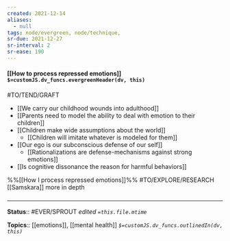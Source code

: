 ```yaml
---
created: 2021-12-14 
aliases:
  - null
tags: node/evergreen, node/technique, 
sr-due: 2021-12-27
sr-interval: 2
sr-ease: 190
---
```


#### [[How to process repressed emotions]] `$=customJS.dv_funcs.evergreenHeader(dv, this)`

#TO/TEND/GRAFT 
- [[We carry our childhood wounds into adulthood]]
- [[Parents need to model the ability to deal with emotion to their children]]
- [[Children make wide assumptions about the world]]
	- [[Children will imitate whatever is modeled for them]]
- [[Our ego is our subconscious defense of our self]]
	- [[Rationalizations are defense-mechanisms against strong emotions]]
- [[Is cognitive dissonance the reason for harmful behaviors]]

 %%[[How I process repressed emotions]]%%
 #TO/EXPLORE/RESEARCH  [[Samskara]] more in depth 

### <hr class="footnote"/>

**Status**:: #EVER/SPROUT 
*edited `=this.file.mtime`*

**Topics**::  [[emotions]], [[mental health]]
*`$=customJS.dv_funcs.outlinedIn(dv, this)`*
